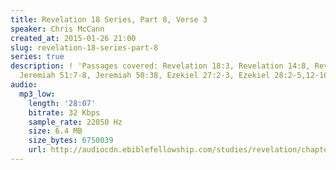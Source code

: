 ```yaml
---
title: Revelation 18 Series, Part 8, Verse 3
speaker: Chris McCann
created_at: 2015-01-26 21:00
slug: revelation-18-series-part-8
series: true
description: ! 'Passages covered: Revelation 18:3, Revelation 14:8, Revelation 17:2,4,
  Jeremiah 51:7-8, Jeremiah 50:38, Ezekiel 27:2-3, Ezekiel 28:2-5,12-16.'
audio:
  mp3_low:
    length: '28:07'
    bitrate: 32 Kbps
    sample_rate: 22050 Hz
    size: 6.4 MB
    size_bytes: 6750039
    url: http://audiocdn.ebiblefellowship.com/studies/revelation/chapter-18/2015.01.26_McCann_-_Revelation_18_Series_Part_8.mp3
---
```

